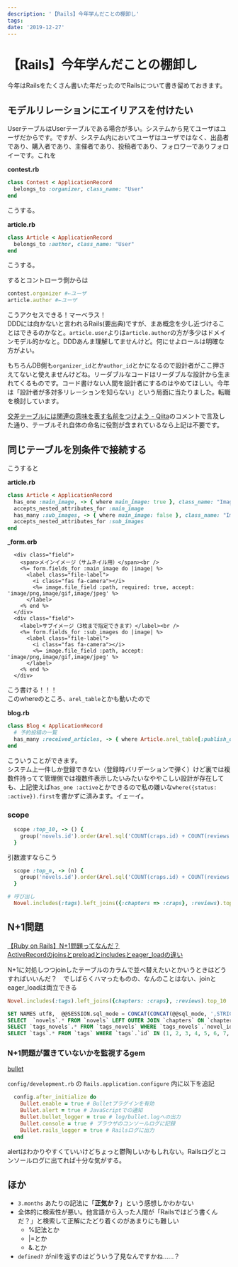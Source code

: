 ```yaml
---
description: '【Rails】今年学んだことの棚卸し'
tags:
date: '2019-12-27'
---
```

# 【Rails】今年学んだことの棚卸し
今年はRailsをたくさん書いた年だったのでRailsについて書き留めておきます。  
  
## モデルリレーションにエイリアスを付けたい  
  
UserテーブルはUserテーブルである場合が多い。システムから見てユーザはユーザだからです。ですが、システム内においてユーザはユーザではなく、出品者であり、購入者であり、主催者であり、投稿者であり、フォロワーでありフォロイーです。これを  
  
**contest.rb**  
```rb:contest.rb
class Contest < ApplicationRecord
  belongs_to :organizer, class_name: "User"
end
```  
  
こうする。  
  
**article.rb**  
```rb:article.rb
class Article < ApplicationRecord
  belongs_to :author, class_name: "User"
end
```  
  
こうする。  
  
するとコントローラ側からは  
  
```rb
contest.organizer #←ユーザ
article.author #←ユーザ
```  
  
こうアクセスできる！マーベラス！  
DDDには向かないと言われるRails(要出典)ですが、まあ概念を少し近づけることはできるのかなと。`article.user`よりは`article.author`の方が多少はドメインモデル的かなと。DDDあんま理解してませんけど。何にせよロールは明確な方がよい。  
  
もちろんDB側も`organizer_id`とか`author_id`とかになるので設計者がここ押さえてないと使えませんけどね。リーダブルなコードはリーダブルな設計から生まれてくるものです。コード書けない人間を設計者にするのはやめてほしい。今年は「設計者が多対多リレーションを知らない」という局面に当たりました。転職を検討しています。  
  
[交差テーブルには関連の意味を表す名前をつけよう - Qiita](https://qiita.com/tkawa/items/dc3e313021f32fd91ca6)のコメントで言及した通り、テーブルそれ自体の命名に役割が含まれているなら上記は不要です。  
  
## 同じテーブルを別条件で接続する  
  
こうすると  
  
**article.rb**  
```rb:article.rb
class Article < ApplicationRecord
  has_one :main_image, -> { where main_image: true }, class_name: "Image"
  accepts_nested_attributes_for :main_image
  has_many :sub_images, -> { where main_image: false }, class_name: "Image"
  accepts_nested_attributes_for :sub_images
end
```  
  
**_form.erb**  
```html:_form.erb
  <div class="field">
    <span>メインイメージ（サムネイル用）</span><br />
    <%= form.fields_for :main_image do |image| %>
      <label class="file-label">
        <i class="fas fa-camera"></i>
        <%= image.file_field :path, required: true, accept: 'image/png,image/gif,image/jpeg' %>
      </label>
    <% end %>
  </div>
  <div class="field">
    <label>サブイメージ（3枚まで指定できます）</label><br />
    <%= form.fields_for :sub_images do |image| %>
      <label class="file-label">
        <i class="fas fa-camera"></i>
        <%= image.file_field :path, accept: 'image/png,image/gif,image/jpeg' %>
      </label>
    <% end %>
  </div>
```  
  
こう書ける！！！  
このwhereのところ、`arel_table`とかも動いたので  
  
**blog.rb**  
```rb:blog.rb
class Blog < ApplicationRecord
  # 予約投稿の一覧
  has_many :received_articles, -> { where Article.arel_table[:publish_date].gt(Time.zone.now) }, class_name: "Article"
end
```  
  
こういうことができます。  
システム上一件しか登録できない（登録時バリデーションで弾く）けど裏では複数件持ってて管理側では複数件表示したいみたいなややこしい設計が存在しても、上記使えば`has_one :active`とかできるので私の嫌いな`where({status: :active}).first`を書かずに済みます。イェーイ。  
  
### scope  
  
```rb
  scope :top_10, -> () {
    group('novels.id').order(Arel.sql('COUNT(craps.id) + COUNT(reviews.rate) * 10')).limit(10)
  }
```  
  
引数渡すならこう  
  
```rb
  scope :top_n, -> (n) {
    group('novels.id').order(Arel.sql('COUNT(craps.id) + COUNT(reviews.rate) * 10')).limit(n)
  }

# 呼び出し
  Novel.includes(:tags).left_joins({:chapters => :craps}, :reviews).top_n(10)
```  
  
## N+1問題  
[【Ruby on Rails】N+1問題ってなんだ？](https://qiita.com/massaaaaan/items/4eb770f20e636f7a1361)  
[ActiveRecordのjoinsとpreloadとincludesとeager_loadの違い](https://qiita.com/k0kubun/items/80c5a5494f53bb88dc58)  
  
N+1に対処しつつjoinしたテーブルのカラムで並べ替えたいとかいうときはどうすればいいんだ？　でしばらくハマったものの、なんのことはない、joinとeager_loadは両立できる  
  
```ruby
Novel.includes(:tags).left_joins({chapters: :craps}, :reviews).top_10
```  
  
```sql
SET NAMES utf8,  @@SESSION.sql_mode = CONCAT(CONCAT(@@sql_mode, ',STRICT_ALL_TABLES'), ',NO_AUTO_VALUE_ON_ZERO'),  @@SESSION.sql_auto_is_null = 0, @@SESSION.wait_timeout = 2147483
SELECT  `novels`.* FROM `novels` LEFT OUTER JOIN `chapters` ON `chapters`.`novel_id` = `novels`.`id` LEFT OUTER JOIN `craps` ON `craps`.`chapter_id` = `chapters`.`id` LEFT OUTER JOIN `reviews` ON `reviews`.`novel_id` = `novels`.`id` GROUP BY novels.id ORDER BY COUNT(craps.id) + COUNT(reviews.rate) * 10 LIMIT 10
SELECT `tags_novels`.* FROM `tags_novels` WHERE `tags_novels`.`novel_id` IN (1, 2, 3, 4)
SELECT `tags`.* FROM `tags` WHERE `tags`.`id` IN (1, 2, 3, 4, 5, 6, 7, 8, 9, 10)
```  
  
### N+1問題が置きていないかを監視するgem  
[bullet](https://github.com/flyerhzm/bullet)  
  
`config/development.rb` の `Rails.application.configure` 内に以下を追記  
  
```ruby
  config.after_initialize do
    Bullet.enable = true # Bulletプラグインを有効
    Bullet.alert = true # JavaScriptでの通知
    Bullet.bullet_logger = true # log/bullet.logへの出力
    Bullet.console = true # ブラウザのコンソールログに記録
    Bullet.rails_logger = true # Railsログに出力
  end
```  
  
alertはわかりやすくていいけどちょっと鬱陶しいかもしれない。Railsログとコンソールログに出てれば十分な気がする。  
  
## ほか  
  
 - `3.months` あたりの記法に「**正気か？**」という感想しかわかない  
 - 全体的に検索性が悪い。他言語から入った人間が「Railsではどう書くんだ？」と検索して正解にたどり着くのがあまりにも難しい  
    - %記法とか  
    - |=とか  
    - &.とか  
 - `defined?` がnilを返すのはどういう了見なんですかね……？  
